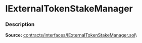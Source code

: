 # IExternalTokenStakeManager

### Description <a href="description" id="description"></a>

**Source:** [contracts/interfaces/IExternalTokenStakeManager.sol](https://github.com/perifinance/peri-finance/blob/master/contracts/interfaces/IExternalTokenStakeManager.sol)\
